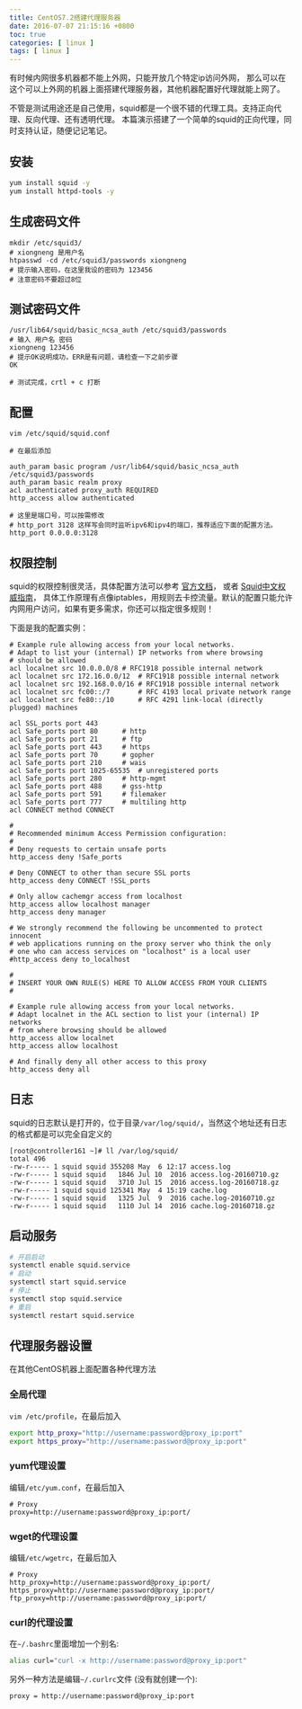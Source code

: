 ```yaml
---
title: CentOS7.2搭建代理服务器
date: 2016-07-07 21:15:16 +0800
toc: true
categories: [ linux ]
tags: [ linux ]
---
```


有时候内网很多机器都不能上外网，只能开放几个特定ip访问外网，
那么可以在这个可以上外网的机器上面搭建代理服务器，其他机器配置好代理就能上网了。

不管是测试用途还是自己使用，squid都是一个很不错的代理工具。支持正向代理、反向代理、还有透明代理。
本篇演示搭建了一个简单的squid的正向代理，同时支持认证，随便记记笔记。
<!-- more -->

## 安装

```bash
yum install squid -y
yum install httpd-tools -y
```

## 生成密码文件

```
mkdir /etc/squid3/
# xiongneng 是用户名
htpasswd -cd /etc/squid3/passwords xiongneng
# 提示输入密码，在这里我设的密码为 123456
# 注意密码不要超过8位
```

## 测试密码文件

```
/usr/lib64/squid/basic_ncsa_auth /etc/squid3/passwords
# 输入 用户名 密码
xiongneng 123456
# 提示OK说明成功，ERR是有问题，请检查一下之前步骤
OK

# 测试完成，crtl + c 打断
```

## 配置

```
vim /etc/squid/squid.conf

# 在最后添加

auth_param basic program /usr/lib64/squid/basic_ncsa_auth /etc/squid3/passwords
auth_param basic realm proxy
acl authenticated proxy_auth REQUIRED
http_access allow authenticated

# 这里是端口号，可以按需修改
# http_port 3128 这样写会同时监听ipv6和ipv4的端口，推荐适应下面的配置方法。
http_port 0.0.0.0:3128
```

## 权限控制

squid的权限控制很灵活，具体配置方法可以参考 [官方文档](http://www.squid-cache.org/Doc/config/acl/)，
或者 [Squid中文权威指南](http://home.arcor.de/pangj/squid/chap06.html)，
具体工作原理有点像iptables，用规则去卡控流量。默认的配置只能允许内网用户访问，如果有更多需求，你还可以指定很多规则！

下面是我的配置实例：

```
# Example rule allowing access from your local networks.
# Adapt to list your (internal) IP networks from where browsing
# should be allowed
acl localnet src 10.0.0.0/8	# RFC1918 possible internal network
acl localnet src 172.16.0.0/12	# RFC1918 possible internal network
acl localnet src 192.168.0.0/16	# RFC1918 possible internal network
acl localnet src fc00::/7       # RFC 4193 local private network range
acl localnet src fe80::/10      # RFC 4291 link-local (directly plugged) machines

acl SSL_ports port 443
acl Safe_ports port 80		# http
acl Safe_ports port 21		# ftp
acl Safe_ports port 443		# https
acl Safe_ports port 70		# gopher
acl Safe_ports port 210		# wais
acl Safe_ports port 1025-65535	# unregistered ports
acl Safe_ports port 280		# http-mgmt
acl Safe_ports port 488		# gss-http
acl Safe_ports port 591		# filemaker
acl Safe_ports port 777		# multiling http
acl CONNECT method CONNECT

#
# Recommended minimum Access Permission configuration:
#
# Deny requests to certain unsafe ports
http_access deny !Safe_ports

# Deny CONNECT to other than secure SSL ports
http_access deny CONNECT !SSL_ports

# Only allow cachemgr access from localhost
http_access allow localhost manager
http_access deny manager

# We strongly recommend the following be uncommented to protect innocent
# web applications running on the proxy server who think the only
# one who can access services on "localhost" is a local user
#http_access deny to_localhost

#
# INSERT YOUR OWN RULE(S) HERE TO ALLOW ACCESS FROM YOUR CLIENTS
#

# Example rule allowing access from your local networks.
# Adapt localnet in the ACL section to list your (internal) IP networks
# from where browsing should be allowed
http_access allow localnet
http_access allow localhost

# And finally deny all other access to this proxy
http_access deny all
```

## 日志

squid的日志默认是打开的，位于目录`/var/log/squid/`，当然这个地址还有日志的格式都是可以完全自定义的

```
[root@controller161 ~]# ll /var/log/squid/
total 496
-rw-r----- 1 squid squid 355208 May  6 12:17 access.log
-rw-r----- 1 squid squid   1846 Jul 10  2016 access.log-20160710.gz
-rw-r----- 1 squid squid   3710 Jul 15  2016 access.log-20160718.gz
-rw-r----- 1 squid squid 125341 May  4 15:19 cache.log
-rw-r----- 1 squid squid   1325 Jul  9  2016 cache.log-20160710.gz
-rw-r----- 1 squid squid   1110 Jul 14  2016 cache.log-20160718.gz
```

## 启动服务

```bash
# 开启启动
systemctl enable squid.service
# 启动
systemctl start squid.service
# 停止
systemctl stop squid.service
# 重启
systemctl restart squid.service
```

## 代理服务器设置

在其他CentOS机器上面配置各种代理方法

### 全局代理

`vim /etc/profile`，在最后加入

```bash
export http_proxy="http://username:password@proxy_ip:port"
export https_proxy="http://username:password@proxy_ip:port"
```

### yum代理设置

编辑`/etc/yum.conf`，在最后加入

```
# Proxy
proxy=http://username:password@proxy_ip:port/
```

### wget的代理设置

编辑`/etc/wgetrc`，在最后加入

```
# Proxy
http_proxy=http://username:password@proxy_ip:port/
https_proxy=http://username:password@proxy_ip:port/
ftp_proxy=http://username:password@proxy_ip:port/
```

### curl的代理设置

在`~/.bashrc`里面增加一个别名:

```bash
alias curl="curl -x http://username:password@proxy_ip:port"
```

另外一种方法是编辑`~/.curlrc`文件 (没有就创建一个):

```
proxy = http://username:password@proxy_ip:port
```

